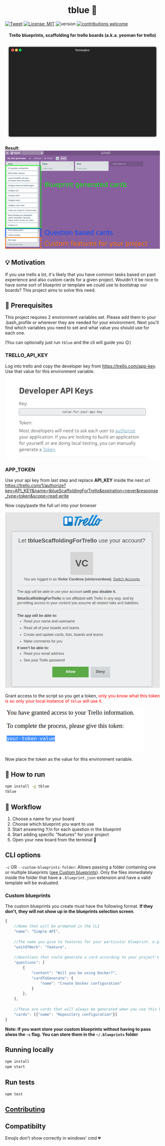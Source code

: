 <h1 align="center">
  <br>tblue 📘
  <br>
</h1>

[![Tweet](https://img.shields.io/twitter/url/http/shields.io.svg?style=social)](https://twitter.com/intent/tweet?text=Trello%20Scaffolding%20CLI%20tool!%20Tblue&url=https://github.com/victor-cordova/tblue&hashtags=trello,scaffolding,yeoman,templates,developers,github)
[![License: MIT](https://img.shields.io/badge/License-MIT-yellow.svg)](https://opensource.org/licenses/MIT)
![version](https://img.shields.io/badge/version-0.2.0-blue.svg?maxAge=2592000)
[![contributions welcome](https://img.shields.io/badge/contributions-welcome-brightgreen.svg?style=flat)](https://github.com/dwyl/esta/issues)

<h4 align="center">Trello blueprints, scaffolding for trello boards (a.k.a. yeoman for trello)</h4>

![Demo](./demo.gif)

**Result**:
![Sample generated board](./sample_generated_board.png)

## 💡 Motivation
If you use trello a lot, it's likely that you have common tasks based on past experience and also custom cards for a given project. Wouldn't it be nice to have some sort of blueprint or template we could use to bootstrap our boards? This project aims to solve this need.

## 🔧 Prerequisites
This project requires 2 environment variables set. Please add them to your .bash_profile or wherever they are needed for your environment. Next you'll find which variables you need to set and what value you should use for each one.

(You can optionally just run `tblue` and the cli will guide you 😉)

### TRELLO_API_KEY
Log into trello and copy the developer key from https://trello.com/app-key. Use that value for this environment variable.
![Api Key](./api_key.png)

### APP_TOKEN
Use your api key from last step and replace **API_KEY** inside the next url https://trello.com/1/authorize?key=API_KEY&name=tblueScaffoldingForTrello&expiration=never&response_type=token&scope=read,write

Now copy/paste the full url into your browser

![Api Key](./app_token.png)

Grant access to the script so you get a token, <span style="color:red">only you know what this token is so only your local instance of `tblue` 
will use it.</span>

![Api Key](./app_token2.png)

Now place the token as the value for this environment variable.

## 🏃 How to run
```sh
npm install -g tblue
tblue
```

## 📜 Workflow
1. Choose a name for your board
2. Choose which blueprint you want to use
3. Start answering Y/n for each question in the blueprint
4. Start adding specific "features" for your project
5. Open your new board from the terminal 👶

## CLI options
`-c` OR `--custom-blueprints-folder`: Allows passing a folder containing one or multiple blueprints ([see Custom blueprints](#custom-blueprints)). Only the files immediately inside the folder that have a `.blueprint.json` extension and have a valid template will be evaluated.

### Custom blueprints
The custom blueprints you create must have the following format. **If they don't, they will not show up in the blueprints selection screen**.
```js
{
    //Name that will be prompted in the CLI
    "name": "Simple API",

    //The name you give to features for your particular blueprint. e.g. feature, endpoint, article, etc
    "unitOfWork": "feature",

    //Questions that could generate a card according to your project's need
    "questions": [
        {
            "content": "Will you be using Docker?",
            "cardToGenerate": {
                "name": "Create Docker configuration"
            }
        },
    ],

    //These are cards that will always be generated when you use this blueprint
    "cards": [{"name": "Repository configuration"}]
}
```
**Note: If you want store your custom blueprints without having to pass alwas the `-c` flag. You can store them in the `~/.blueprints` folder**

## Running locally
```sh
npm install
npm start
```

## Run tests
```sh
npm test
```

## [Contributing](./CONTRIBUTING.md)

## Compatibilty
Emojis don't show correctly in windows' cmd 💔

